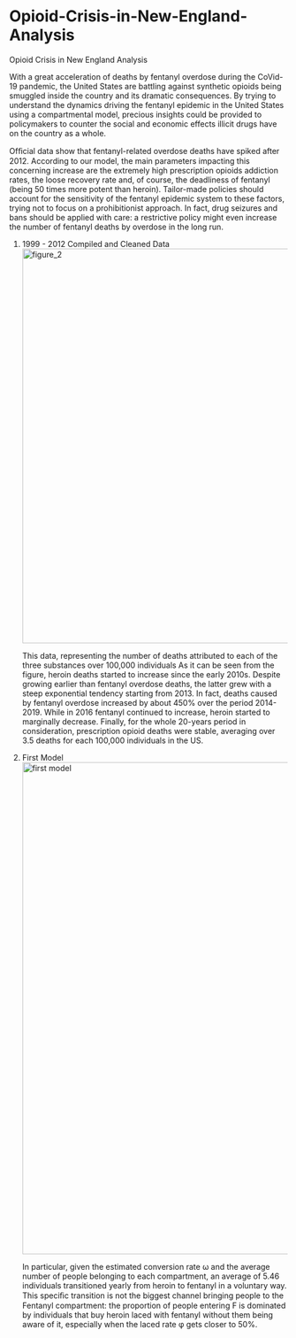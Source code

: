 # Opioid-Crisis-in-New-England-Analysis
Opioid Crisis in New England Analysis


With a great acceleration of deaths by fentanyl overdose during the CoVid-19 pandemic, the United States are battling against synthetic opioids being smuggled inside the country and its dramatic consequences. By trying to understand the dynamics driving the fentanyl epidemic in the United States using a compartmental model, precious insights could be provided to policymakers to counter the social and economic effects illicit drugs have on the country as a whole.

Ofﬁcial data show that fentanyl-related overdose deaths have spiked after 2012. According to our model, the main parameters impacting this concerning increase are the extremely high prescription opioids addiction rates, the loose recovery rate and, of course, the deadliness of fentanyl (being 50 times more potent than heroin). Tailor-made policies should account for the sensitivity of the fentanyl epidemic system to these factors, trying not to focus on a prohibitionist approach. In fact, drug seizures and bans should be applied with care: a restrictive policy might even increase the number of fentanyl deaths by overdose in the long run.

1. 1999 - 2012 Compiled and Cleaned Data
   <img width="713" alt="figure_2" src="https://github.com/OpenPlanes/Opioid-Crisis-in-New-England-Analysis/assets/106100235/0567f552-29f7-400b-a219-94824c4f048e">

   This data, representing the number of deaths attributed to each of the three substances over 100,000 individuals
   As it can be seen from the figure, heroin deaths started to increase since the early 2010s. Despite growing earlier than fentanyl overdose deaths, the latter grew with a steep exponential tendency starting from 2013. In fact, deaths caused by fentanyl overdose increased by about 450% over the period 2014-2019. While in 2016 fentanyl continued to increase, heroin started to marginally decrease. Finally, for the whole 20-years period in consideration, prescription opioid deaths were stable, averaging over 3.5 deaths for each 100,000 individuals in the US.

2. First Model
   <img width="889" alt="first model" src="https://github.com/OpenPlanes/Opioid-Crisis-in-New-England-Analysis/assets/106100235/46f713d5-a0d2-4c5e-b7de-c0a32cc2b8d5">

   In particular, given the estimated conversion rate ω and the average number of people belonging to each compartment, an average of 5.46 individuals transitioned yearly from heroin to fentanyl in a voluntary way. This speciﬁc transition is not the biggest channel bringing people to the Fentanyl compartment: the proportion of people entering F is dominated by individuals that buy heroin laced with fentanyl without them being aware of it, especially when the laced rate φ gets closer to 50%.
